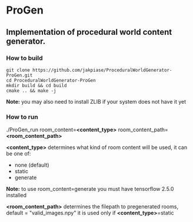 # ProGen
## Implementation of procedural world content generator.
### How to build
```
git clone https://github.com/jakpiase/ProceduralWorldGenerator-ProGen.git
cd ProceduralWorldGenerator-ProGen
mkdir build && cd build
cmake .. && make -j
```
**Note:** you may also need to install ZLIB if your system does not have it yet

### How to run
./ProGen_run room_content=**<content_type>** room_content_path=**<room_content_path>**

**<content_type>** determines what kind of room content will be used, it can be one of:
- none (default)
- static
- generate

**Note:** to use room_content=generate you must have tensorflow 2.5.0 installed

**<room_content_path>** determines the filepath to pregenerated rooms, default = "valid_images.npy" it is used only if **<content_type>**=static

